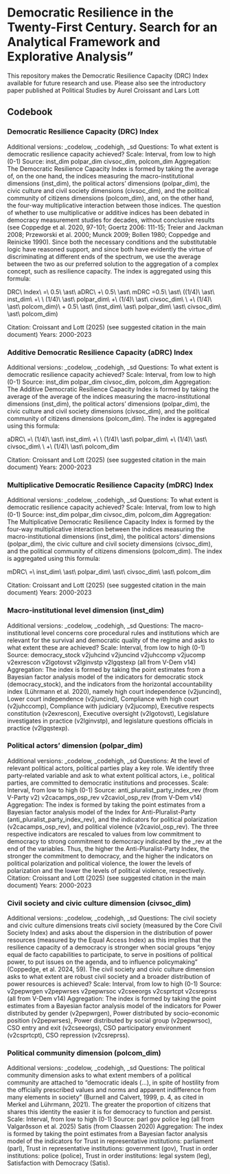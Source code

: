 # Democratic Resilience in the Twenty-First Century. Search for an Analytical Framework and Explorative Analysis” #

This repository makes the Democratic Resilience Capacity (DRC) Index available for future research and use. Please also see the introductory paper published at Political Studies by Aurel Croissant and Lars Lott

## Codebook ##

### Democratic Resilience Capacity (DRC) Index 

Additional versions: _codelow, _codehigh, _sd
Questions: To what extent is democratic resilience capacity achieved?
Scale: Interval, from low to high (0-1)
Source: inst_dim polpar_dim civsoc_dim, polcom_dim
Aggregation: The Democratic Resilience Capacity Index is formed by taking the average of, on the one hand, the indices measuring the macro-institutional dimensions (inst_dim), the political actors’ dimensions (polpar_dim), the civic culture and civil society dimensions (civsoc_dim), and the political community of citizens dimensions (polcom_dim), and, on the other hand, the four-way multiplicative interaction between those indices. The question of whether to use multiplicative or additive indices has been debated in democracy measurement studies for decades, without conclusive results (see Coppedge et al. 2020, 97-101; Goertz 2006: 111-15; Treier and Jackman 2008; Przeworski et al. 2000; Munck 2009; Bollen 1980; Coppedge and Reinicke 1990). Since both the necessary conditions and the substitutable logic have reasoned support, and since both have evidently the virtue of discriminating at different ends of the spectrum, we use the average between the two as our preferred solution to the aggregation of a complex concept, such as resilience capacity. The index is aggregated using this formula:

DRC\ Index\ =\ 0.5\ \ast\ aDRC\ +\ 0.5\ \ast\ mDRC
=0.5\ \ast\ ((1/4)\ \ast\ inst_dim\ +\ \ (1/4)\ \ast\ polpar_dim\ +\ 
(1/4)\ \ast\ civsoc_dim\ \ +\ (1/4)\ \ast\ polcom_dim)\ +
0.5\ \ast\ (inst_dim\ \ast\ polpar_dim\ \ast\ civsoc_dim\ \ast\ polcom_dim)

Citation: Croissant and Lott (2025) (see suggested citation in the main document)
Years: 2000-2023

### Additive Democratic Resilience Capacity (aDRC) Index 

Additional versions: _codelow, _codehigh, _sd
Questions: To what extent is democratic resilience capacity achieved?
Scale: Interval, from low to high (0-1)
Source: inst_dim polpar_dim civsoc_dim, polcom_dim
Aggregation: The Additive Democratic Resilience Capacity Index is formed by taking the average of the average of the indices measuring the macro-institutional dimensions (inst_dim), the political actors’ dimensions (polpar_dim), the civic culture and civil society dimensions (civsoc_dim), and the political community of citizens dimensions (polcom_dim). The index is aggregated using this formula:

aDRC\ =\ (1/4)\ \ast\ inst_dim\ +\ \ (1/4)\ \ast\ polpar_dim\ +\ 
(1/4)\ \ast\ civsoc_dim\ \ +\ (1/4)\ \ast\ polcom_dim

Citation: Croissant and Lott (2025) (see suggested citation in the main document)
Years: 2000-2023

### Multiplicative Democratic Resilience Capacity (mDRC) Index 

Additional versions: _codelow, _codehigh, _sd
Questions: To what extent is democratic resilience capacity achieved?
Scale: Interval, from low to high (0-1)
Source: inst_dim polpar_dim civsoc_dim, polcom_dim
Aggregation: The Multiplicative Democratic Resilience Capacity Index is formed by the four-way multiplicative interaction between the indices measuring the macro-institutional dimensions (inst_dim), the political actors’ dimensions (polpar_dim), the civic culture and civil society dimensions (civsoc_dim), and the political community of citizens dimensions (polcom_dim). The index is aggregated using this formula:

mDRC\ =\ inst_dim\ \ast\ polpar_dim\ \ast\ civsoc_dim\ \ast\ polcom_dim

Citation: Croissant and Lott (2025) (see suggested citation in the main document)
Years: 2000-2023

### Macro-institutional level dimension (inst_dim)

Additional versions: _codelow, _codehigh, _sd
Questions: The macro-institutional level concerns core procedural rules and institutions which are relevant for the survival and democratic quality of the regime and asks to what extent these are achieved?
Scale: Interval, from low to high (0-1)
Source: democracy_stock v2juhcind v2juncind v2juhccomp v2jucomp v2exrescon v2lgotovst v2lginvstp v2lgqstexp (all from V-Dem v14)
Aggregation: The index is formed by taking the point estimates from a Bayesian factor analysis
model of the indicators for democratic stock (democracy_stock), and the indicators from the horizontal accountability index (Lührmann et al. 2020), namely high court independence (v2juncind), Lower court independence (v2juncind), Compliance with high court (v2juhccomp), Compliance with judiciary (v2jucomp), Executive respects constitution (v2exrescon), Executive oversight (v2lgotovst), Legislature investigates in practice (v2lginvstp), and legislature questions officials in practice (v2lgqstexp).  

### Political actors’ dimension (polpar_dim)

Additional versions: _codelow, _codehigh, _sd
Questions: At the level of relevant political actors, political parties play a key role. We identify three party-related variable and ask to what extent political actors, i.e., political parties, are committed to democratic institutions and processes. 
Scale: Interval, from low to high (0-1)
Source: anti_pluralist_party_index_rev (from V-Party v2) v2cacamps_osp_rev v2caviol_osp_rev (from V-Dem v14)
Aggregation: The index is formed by taking the point estimates from a Bayesian factor analysis
model of the Index for Anti-Pluralist-Party (anti_pluralist_party_index_rev), and the indicators for political polarization (v2cacamps_osp_rev), and political violence (v2caviol_osp_rev). The three respective indicators are rescaled to values from low commitment to democracy to strong commitment to democracy indicated by the _rev at the end of the variables. Thus, the higher the Anti-Pluralist-Party Index, the stronger the commitment to democracy, and the higher the indicators on political polarization and political violence, the lower the levels of polarization and the lower the levels of political violence, respectively.
Citation: Croissant and Lott (2025) (see suggested citation in the main document)
Years: 2000-2023

### Civil society and civic culture dimension (civsoc_dim)

Additional versions: _codelow, _codehigh, _sd
Questions: The civil society and civic culture dimensions treats civil society (measured by the Core Civil Society Index) and asks about the dispersion in the distribution of power resources (measured by the Equal Access Index) as this implies that the resilience capacity of a democracy is stronger when social groups “enjoy equal de facto capabilities to participate, to serve in positions of political power, to put issues on the agenda, and to influence policymaking” (Coppedge, et al. 2024, 59). The civil society and civic culture dimension asks to what extent are robust civil society and a broader distribution of power resources is achieved?
Scale: Interval, from low to high (0-1)
Source: v2pepwrgen v2pepwrses v2pepwrsoc v2cseeorgs v2csprtcpt v2csreprss (all from V-Dem v14)
Aggregation: The index is formed by taking the point estimates from a Bayesian factor analysis
model of the indicators for Power distributed by gender (v2pepwrgen), Power distributed by socio-economic position (v2pepwrses), Power distributed by social group (v2pepwrsoc), CSO entry and exit (v2cseeorgs), CSO participatory environment (v2csprtcpt), CSO repression (v2csreprss).  

### Political community dimension (polcom_dim)

Additional versions: _codelow, _codehigh, _sd
Questions: The political community dimension asks to what extent members of a political community are attached to “democratic ideals (…), in spite of hostility from the officially prescribed values and norms and apparent indifference from many elements in society” (Burnell and Calvert, 1999, p. 4, as cited in Merkel and Lührmann, 2021). The greater the proportion of citizens that shares this identity the easier it is for democracy to function and persist.
Scale: Interval, from low to high (0-1)
Source: parl gov police leg (all from Valgarðsson et al. 2025) Satis (from Claassen 2020)
Aggregation: The index is formed by taking the point estimates from a Bayesian factor analysis
model of the indicators for Trust in representative institutions: parliament (parl), Trust in representative institutions: government (gov), Trust in order institutions: police (police), Trust in order institutions: legal system (leg), Satisfaction with Democracy (Satis).  







